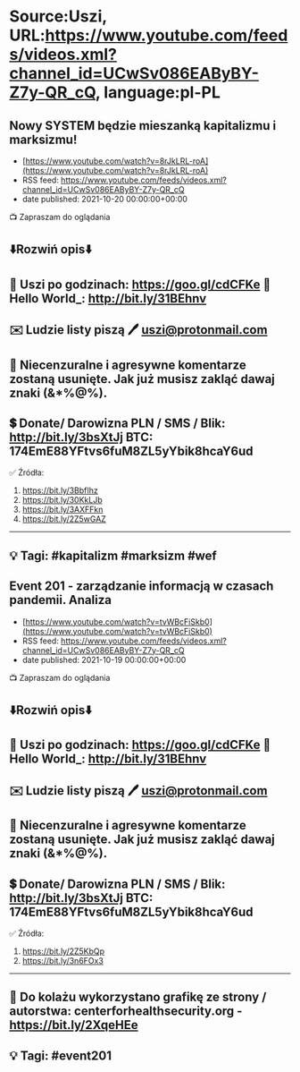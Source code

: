 # Source:Uszi, URL:https://www.youtube.com/feeds/videos.xml?channel_id=UCwSv086EAByBY-Z7y-QR_cQ, language:pl-PL

## Nowy SYSTEM będzie mieszanką kapitalizmu i marksizmu!
 - [https://www.youtube.com/watch?v=8rJkLRL-roA](https://www.youtube.com/watch?v=8rJkLRL-roA)
 - RSS feed: https://www.youtube.com/feeds/videos.xml?channel_id=UCwSv086EAByBY-Z7y-QR_cQ
 - date published: 2021-10-20 00:00:00+00:00

📺 Zapraszam do oglądania

⬇️Rozwiń opis⬇️
------------------------------------------------------------
👀 Uszi po godzinach: https://goo.gl/cdCFKe
👀 Hello World_: http://bit.ly/31BEhnv
------------------------------------------------------------
✉️ Ludzie listy piszą 
🖊️ uszi@protonmail.com
------------------------------------------------------------
👺 Niecenzuralne i agresywne komentarze zostaną usunięte.  Jak już musisz zakląć dawaj znaki (&*%@%).
------------------------------------------------------------
💲 Donate/ Darowizna
PLN / SMS / Blik: http://bit.ly/3bsXtJj
BTC: 174EmE88YFtvs6fuM8ZL5yYbik8hcaY6ud
-------------------------------------------------------------
✅ Źródła:
1. https://bit.ly/3BbfIhz
2. https://bit.ly/30KkLJb
3. https://bit.ly/3AXFFkn
4. https://bit.ly/2Z5wGAZ
---------------------------------------------------------------
💡 Tagi: #kapitalizm #marksizm #wef
--------------------------------------------------------------

## Event 201 - zarządzanie informacją w czasach pandemii. Analiza
 - [https://www.youtube.com/watch?v=tvWBcFiSkb0](https://www.youtube.com/watch?v=tvWBcFiSkb0)
 - RSS feed: https://www.youtube.com/feeds/videos.xml?channel_id=UCwSv086EAByBY-Z7y-QR_cQ
 - date published: 2021-10-19 00:00:00+00:00

📺 Zapraszam do oglądania

⬇️Rozwiń opis⬇️
------------------------------------------------------------
👀 Uszi po godzinach: https://goo.gl/cdCFKe
👀 Hello World_: http://bit.ly/31BEhnv
------------------------------------------------------------
✉️ Ludzie listy piszą 
🖊️ uszi@protonmail.com
------------------------------------------------------------
👺 Niecenzuralne i agresywne komentarze zostaną usunięte.  Jak już musisz zakląć dawaj znaki (&*%@%).
------------------------------------------------------------
💲 Donate/ Darowizna
PLN / SMS / Blik: http://bit.ly/3bsXtJj
BTC: 174EmE88YFtvs6fuM8ZL5yYbik8hcaY6ud
-------------------------------------------------------------
✅ Źródła:
1. https://bit.ly/2Z5KbQp
2. https://bit.ly/3n6FOx3
---------------------------------------------------------------
🎴 Do kolażu wykorzystano grafikę ze strony / autorstwa: 
centerforhealthsecurity.org - https://bit.ly/2XqeHEe
---------------------------------------------------------------
💡 Tagi: #event201
--------------------------------------------------------------

